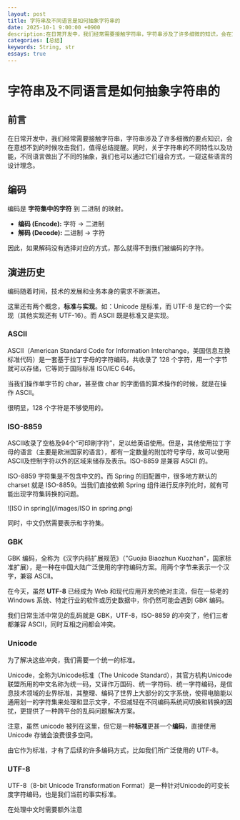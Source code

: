 ```yaml
---
layout: post
title: 字符串及不同语言是如何抽象字符串的
date: 2025-10-1 9:00:00 +0900
description:在日常开发中，我们经常需要接触字符串，字符串涉及了许多细微的知识，会在意想不到的时候攻击我们，值得总结提醒。同时，关于字符串的不同特性以及功能，不同语言做出了不同的抽象，我们也可以通过它们组合方式，一窥这些语言的设计理念。
categories: [总结]
keywords: String, str
essays: true
---
```


# 字符串及不同语言是如何抽象字符串的

## 前言

在日常开发中，我们经常需要接触字符串，字符串涉及了许多细微的要点知识，会在意想不到的时候攻击我们，值得总结提醒。同时，关于字符串的不同特性以及功能，不同语言做出了不同的抽象，我们也可以通过它们组合方式，一窥这些语言的设计理念。

## 编码

编码是 **字符集中的字符** 到 二进制 的映射。

- **编码 (Encode):** 字符 → 二进制
- **解码 (Decode):** 二进制 → 字符

因此，如果解码没有选择对应的方式，那么就得不到我们被编码的字符。

## 演进历史

编码随着时间，技术的发展和业务本身的需求不断演进。

这里还有两个概念，**标准**与**实现**。如：Unicode 是标准，而 UTF-8 是它的一个实现（其他实现还有 UTF-16）。而 ASCII 既是标准又是实现。

### ASCII

ASCII（American Standard Code for Information Interchange，美国信息互换标准代码）是一套基于拉丁字母的字符编码，共收录了 128 个字符，用一个字节就可以存储，它等同于国际标准 ISO/IEC 646。

当我们操作单字节的 char，甚至做 char 的字面值的算术操作的时候，就是在操作 ASCII。

很明显，128 个字符是不够使用的。

### ISO-8859

ASCII收录了空格及94个“可印刷字符”，足以给英语使用。但是，其他使用拉丁字母的语言（主要是欧洲国家的语言），都有一定数量的附加符号字母，故可以使用ASCII及控制字符以外的区域来储存及表示。ISO-8859 是兼容 ASCII 的。

ISO-8859 字符集是不包含中文的。而 Spring 的旧配置中，很多地方默认的 charset 就是 ISO-8859。当我们直接依赖 Spring 组件进行反序列化时，就有可能出现字符集转换的问题。

![ISO in spring](/images/ISO in spring.png)

同时，中文仍然需要表示和字符集。

### GBK

GBK 编码，全称为《汉字内码扩展规范》（"Guojia Biaozhun Kuozhan"，国家标准扩展），是一种在中国大陆广泛使用的字符编码方案。用两个字节来表示一个汉字，兼容 ASCII。

在今天，虽然 **UTF-8** 已经成为 Web 和现代应用开发的绝对主流，但在一些老的 Windows 系统、特定行业的软件或历史数据中，你仍然可能会遇到 GBK 编码。

我们日常生活中常见的乱码就是 GBK，UTF-8，ISO-8859 的冲突了，他们三者都兼容 ASCII，同时互相之间都会冲突。

### Unicode

为了解决这些冲突，我们需要一个统一的标准。

Unicode，全称为Unicode标准（The Unicode Standard），其官方机构Unicode联盟所用的中文名称为统一码，又译作万国码、统一字符码、统一字符编码，是信息技术领域的业界标准，其整理、编码了世界上大部分的文字系统，使得电脑能以通用划一的字符集来处理和显示文字，不但减轻在不同编码系统间切换和转换的困扰，更提供了一种跨平台的乱码问题解决方案。

注意，虽然 unicode 被列在这里，但它是一种**标准**更甚一个**编码**，直接使用 Unicode 存储会浪费很多空间。

由它作为标准，才有了后续的许多编码方式，比如我们所广泛使用的 UTF-8。

### UTF-8

UTF-8（8-bit Unicode Transformation Format）是一种针对Unicode的可变长度字符编码，也是我们当前的事实标准。



在处理中文时需要额外注意
